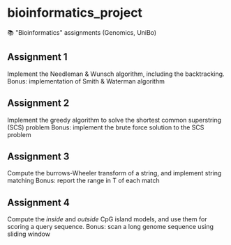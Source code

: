 # bioinformatics_project

:books: "Bioinformatics" assignments (Genomics, UniBo)

## Assignment 1 ##

Implement the Needleman & Wunsch algorithm, including the backtracking.
Bonus: implementation of Smith & Waterman algorithm

## Assignment 2 ##

Implement the greedy algorithm to solve the shortest common superstring (SCS) problem
Bonus: implement the brute force solution to the SCS problem

## Assignment 3 ##

Compute the burrows-Wheeler transform of a string, and implement string matching
Bonus: report the range in T of each match

## Assignment 4 ##

Compute the *inside* and *outside* CpG island models, and use them for scoring a query sequence.
Bonus: scan a long genome sequence using sliding window
